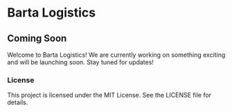# Barta Logistics

## Coming Soon

Welcome to Barta Logistics! We are currently working on something exciting and will be launching soon. Stay tuned for updates!

### License

This project is licensed under the MIT License. See the LICENSE file for details.

